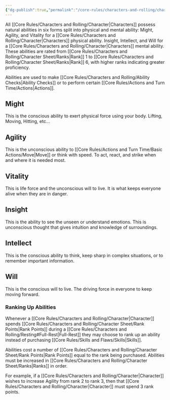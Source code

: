 ```yaml
---
{"dg-publish":true,"permalink":"/core-rules/characters-and-rolling/character-sheet/abilities/"}
---
```


All [[Core Rules/Characters and Rolling/Character\|Characters]] possess natural abilities in six forms split into physical and mental ability: Might, Agility, and Vitality for a [[Core Rules/Characters and Rolling/Character\|Characters]] physical ability. Insight, Intellect, and Will for a [[Core Rules/Characters and Rolling/Character\|Characters]] mental ability. These abilities are rated from [[Core Rules/Characters and Rolling/Character Sheet/Ranks\|Rank]] 1 to [[Core Rules/Characters and Rolling/Character Sheet/Ranks\|Rank]] 6, with higher ranks indicating greater proficiency.

Abilities are used to make [[Core Rules/Characters and Rolling/Ability Checks\|Ability Checks]] or to perform certain [[Core Rules/Actions and Turn Time/Actions\|Actions]].
## Might
This is the conscious ability to exert physical force using your body. Lifting, Moving, Hitting, etc... 
## Agility
This is the unconscious ability to [[Core Rules/Actions and Turn Time/Basic Actions/Move\|Move]] or think with speed. To act, react, and strike when and where it is needed most.
## Vitality
This is life force and the unconscious will to live. It is what keeps everyone alive when they are in danger.
## Insight
This is the ability to see the unseen or understand emotions. This is unconscious thought that gives intuition and knowledge of surroundings.
## Intellect
This is the conscious ability to think, keep sharp in complex situations, or to remember important information.
## Will
This is the conscious will to live. The driving force in everyone to keep moving forward.

### Ranking Up Abilities
Whenever a [[Core Rules/Characters and Rolling/Character\|Character]] spends [[Core Rules/Characters and Rolling/Character Sheet/Rank Points\|Rank Points]] during a [[Core Rules/Characters and Rolling/Resting#Full-Rest\|Full-Rest]] they may choose to rank up an ability instead of purchasing [[Core Rules/Skills and Flaws/Skills\|Skills]].

Abilities cost a number of [[Core Rules/Characters and Rolling/Character Sheet/Rank Points\|Rank Points]] equal to the rank being purchased. Abilities must be increased in [[Core Rules/Characters and Rolling/Character Sheet/Ranks\|Ranks]] in order.

For example, if a [[Core Rules/Characters and Rolling/Character\|Character]] wishes to increase Agility from rank 2 to rank 3, then that [[Core Rules/Characters and Rolling/Character\|Character]] must spend 3 rank points.